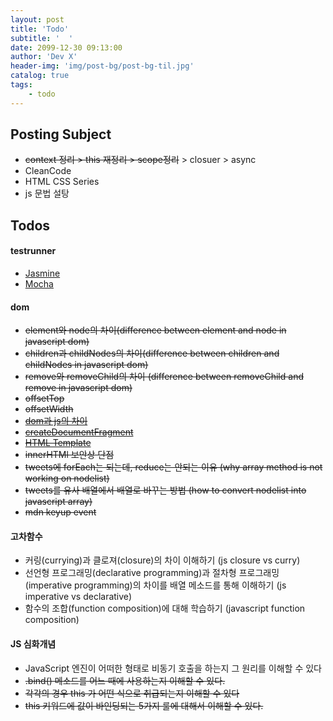 ```yaml
---
layout: post
title: 'Todo'
subtitle: '  '
date: 2099-12-30 09:13:00
author: 'Dev X'
header-img: 'img/post-bg/post-bg-til.jpg'
catalog: true
tags:
    - todo
---
```


## Posting Subject

-   ~~context 정리 > this 재정리 > scope정리~~ > closuer > async
-   CleanCode
-   HTML CSS Series
-   js 문법 설탕

## Todos

#### testrunner

-   [Jasmine](https://jasmine.github.io/)
-   [Mocha](https://mochajs.org/)

#### dom

-   ~~element와 node의 차이(difference between element and node in javascript dom)~~
-   ~~children과 childNodes의 차이(difference between children and childNodes in javascript dom)~~
-   ~~remove와 removeChild의 차이 (difference between removeChild and remove in javascript dom)~~
-   ~~offsetTop~~
-   ~~offsetWidth~~
-   ~~[dom과 js의 차이](https://developer.mozilla.org/en-US/docs/Web/API/Document_Object_Model/Introduction#DOM_and_JavaScript)~~
-   ~~[createDocumentFragment](https://developer.mozilla.org/en-US/docs/Web/API/Document/createDocumentFragment)~~
-   ~~[HTML Template](https://developer.mozilla.org/en-US/docs/Web/HTML/Element/template)~~
-   ~~innerHTMl 보안상 단점~~
-   ~~tweets에 forEach는 되는데, reduce는 안되는 이유 (why array method is not working on nodelist)~~
-   ~~tweets를 유사 배열에서 배열로 바꾸는 방법 (how to convert nodelist into javascript array)~~
-   ~~mdn keyup event~~

#### 고차함수

-   커링(currying)과 클로져(closure)의 차이 이해하기 (js closure vs curry)
-   선언형 프로그래밍(declarative programming)과 절차형 프로그래밍(imperative programming)의 차이를 배열 메소드를 통해 이해하기 (js imperative vs declarative)
-   함수의 조합(function composition)에 대해 학습하기 (javascript function composition)

#### JS 심화개념

-   JavaScript 엔진이 어떠한 형태로 비동기 호출을 하는지 그 원리를 이해할 수 있다
-   ~~.bind() 메소드를 어느 때에 사용하는지 이해할 수 있다.~~
-   ~~각각의 경우 this 가 어떤 식으로 취급되는지 이해할 수 있다~~
-   ~~this 키워드에 값이 바인딩되는 5가지 룰에 대해서 이해할 수 있다.~~

